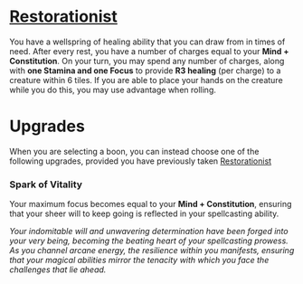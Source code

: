 # [Restorationist](Restorationist.md)
You have a wellspring of healing ability that you can draw from in times of need. After every rest, you have a number of charges equal to your **Mind + Constitution**. On your turn, you may spend any number of charges, along with **one Stamina and one Focus** to provide **R3 healing** (per charge) to a creature within 6 tiles. If you are able to place your hands on the creature while you do this, you may use advantage when rolling.

# Upgrades
When you are selecting a boon, you can instead choose one of the following upgrades, provided you have previously taken [Restorationist](Restorationist.md)

### Spark of Vitality
Your maximum focus becomes equal to your **Mind + Constitution**, ensuring that your sheer will to keep going is reflected in your spellcasting ability.

*Your indomitable will and unwavering determination have been forged into your very being, becoming the beating heart of your spellcasting prowess. As you channel arcane energy, the resilience within you manifests, ensuring that your magical abilities mirror the tenacity with which you face the challenges that lie ahead.*
